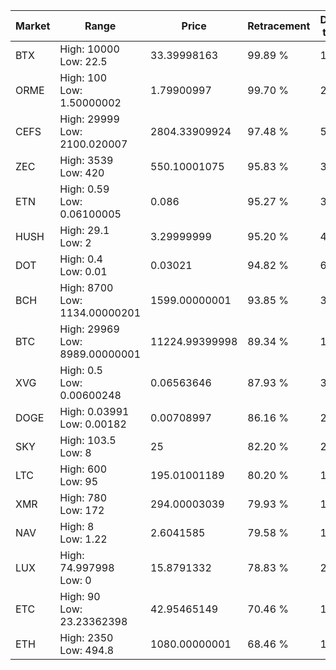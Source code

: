 | Market | Range | Price| Retracement | Doubles to 50% |
| --- | --- | --- | --- | --- |
| BTX | High: 10000<br />Low: 22.5 | 33.39998163 | 99.89 % | 150.04 |
| ORME | High: 100<br />Low: 1.50000002 | 1.79900997 | 99.70 % | 28.21 |
| CEFS | High: 29999<br />Low: 2100.020007 | 2804.33909924 | 97.48 % | 5.72 |
| ZEC | High: 3539<br />Low: 420 | 550.10001075 | 95.83 % | 3.60 |
| ETN | High: 0.59<br />Low: 0.06100005 | 0.086 | 95.27 % | 3.78 |
| HUSH | High: 29.1<br />Low: 2 | 3.29999999 | 95.20 % | 4.71 |
| DOT | High: 0.4<br />Low: 0.01 | 0.03021 | 94.82 % | 6.79 |
| BCH | High: 8700<br />Low: 1134.00000201 | 1599.00000001 | 93.85 % | 3.08 |
| BTC | High: 29969<br />Low: 8989.00000001 | 11224.99399998 | 89.34 % | 1.74 |
| XVG | High: 0.5<br />Low: 0.00600248 | 0.06563646 | 87.93 % | 3.85 |
| DOGE | High: 0.03991<br />Low: 0.00182 | 0.00708997 | 86.16 % | 2.94 |
| SKY | High: 103.5<br />Low: 8 | 25 | 82.20 % | 2.23 |
| LTC | High: 600<br />Low: 95 | 195.01001189 | 80.20 % | 1.78 |
| XMR | High: 780<br />Low: 172 | 294.00003039 | 79.93 % | 1.62 |
| NAV | High: 8<br />Low: 1.22 | 2.6041585 | 79.58 % | 1.77 |
| LUX | High: 74.997998<br />Low: 0 | 15.8791332 | 78.83 % | 2.36 |
| ETC | High: 90<br />Low: 23.23362398 | 42.95465149 | 70.46 % | 1.32 |
| ETH | High: 2350<br />Low: 494.8 | 1080.00000001 | 68.46 % | 1.32 |
